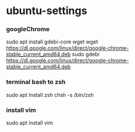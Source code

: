 # ubuntu-settings

### googleChrome
sudo apt install gdebi-core wget
wget https://dl.google.com/linux/direct/google-chrome-stable_current_amd64.deb
sudo gdebi https://dl.google.com/linux/direct/google-chrome-stable_current_amd64.deb

### terminal bash to zsh
sudo apt install zsh
chsh -s /bin/zsh

### install vim
sudo apt install vim
